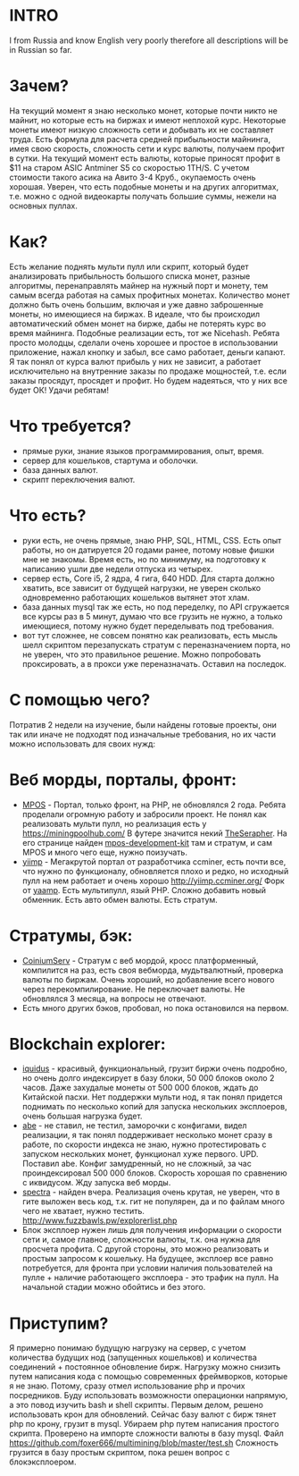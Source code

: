 # INTRO
  I from Russia and know English very poorly therefore all descriptions will be in Russian so far.

# Зачем?
  На текущий момент я знаю несколько монет, которые почти никто не майнит, но которые есть на биржах и имеют неплохой курс. Некоторые монеты имеют низкую сложность сети и добывать их не составляет труда. Есть формула для расчета средней прибыльности майнинга, имея свою скорость, сложность сети и курс валюты, получаем профит в сутки. На текущий момент есть валюты, которые приносят профит в $11 на старом ASIC Antminer S5 со скоростью 1TH/S. С учетом стоимости такого асика на Авито 3-4 Круб., окупаемость очень хорошая. Уверен, что есть подобные монеты и на других алгоритмах, т.е. можно с одной видеокарты получать большие суммы, нежели на основных пуллах.

# Как?
  Есть желание поднять мульти пулл или скрипт, который будет анализировать прибыльность большого списка монет, разные алгоритмы, перенаправлять майнер на нужный порт и монету, тем самым всегда работая на самых профитных монетах. Количество монет должно быть очень большим, включая и уже давно заброшенные монеты, но имеющиеся на биржах. В идеале, что бы происходил автоматический обмен монет на бирже, дабы не потерять курс во время майнинга.
  Подобные реализации есть, тот же Nicehash. Ребята просто молодцы, сделали очень хорошее и простое в использовании приложение, нажал кнопку и забыл, все само работает, деньги капают. Я так понял от курса валют прибыль у них не зависит, а работает исключительно на внутренние заказы по продаже мощностей, т.е. если заказы просядут, просядет и профит. Но будем надеяться, что у них все будет ОК! Удачи ребятам!

# Что требуется?
* прямые руки, знание языков программирования, опыт, время.
* сервер для кошельков, стартума и оболочки.
* база данных валют.
* скрипт переключения валют.

# Что есть?
* руки есть, не очень прямые, знаю PHP, SQL, HTML, CSS. Есть опыт работы, но он датируется 20 годами ранее, потому новые фишки мне не знакомы. Время есть, но по минимуму, на подготовку к написанию ушли две недели отпуска из четырех.
* сервер есть, Core i5, 2 ядра, 4 гига, 640 HDD. Для старта должно хватить, все зависит от будущей нагрузки, не уверен сколько одновременно работающих кошельков вытянет этот хлам.
* база данных mysql так же есть, но под переделку, по API сгружается все курсы раз в 5 минут, думаю что все грузить не нужно, а только имеющиеся, потому нужно будет переделывать под требования.
* вот тут сложнее, не совсем понятно как реализовать, есть мысль шелл скриптом перезапускать стратум с переназначением порта, но не уверен, что это правильное решение. Можно попробовать проксировать, а в прокси уже переназначать. Оставил на последок.

# С помощью чего?
  Потратив 2 недели на изучение, были найдены готовые проекты, они так или иначе не подходят под изначальные требования, но их части можно использовать для своих нужд:
  # Веб морды, порталы, фронт:
  * [MPOS](https://github.com/MPOS) - Портал, только фронт, на PHP, не обновлялся 2 года. Ребята проделали огромную работу и забросили проект. Не понял как реализовать мульти пулл, но реализация есть у https://miningpoolhub.com/ В футере значится некий [TheSerapher](https://github.com/TheSerapher/). На его странице найден [mpos-development-kit](https://github.com/TheSerapher/mpos-development-kit) там и стратум, и сам MPOS и много чего еще, нужно поизучать.
  * [yiimp](https://github.com/tpruvot/yiimp) - Мегакрутой портал от разработчика ccminer, есть почти все, что нужно по функционалу, обновляется плохо и редко, но исходный пулл на нем работает и очень хорошо http://yiimp.ccminer.org/ Форк от [yaamp](https://github.com/globalzon/yaamp). Есть мультипулл, язый PHP. Сложно добавить новый обменник. Есть авто обмен валюты. Есть стратум.
  # Стратумы, бэк:
  * [CoiniumServ](https://github.com/bonesoul/CoiniumServ) - Стратум с веб мордой, кросс платформенный, компилится на раз, есть своя вебморда, мудьтвалютный, проверка валюты по биржам. Очень хороший, но добавление всего нового через перекомпилирование. Не переключает валюты. Не обновлялся 3 месяца, на вопросы не отвечают.
  * Есть много других бэков, пробовал, но пока остановился на первом.
  # Blockchain explorer:
  * [iquidus](https://github.com/iquidus/explorer) - красивый, функциональный, грузит биржи очень подробно, но очень долго индексирует в базу блоки, 50 000 блоков около 2 часов. Даже захудалые монеты от 500 000 блоков, ждать до Китайской пасхи. Нет поддержки мульти нод, я так понял придется поднимать по несколько копий для запуска нескольких эксплоеров, очень большая нагрузка будет.
  * [abe](https://github.com/bitcoin-abe/bitcoin-abe) - не ставил, не тестил, заморочки с конфигами, видел реализации, я так понял поддерживает несколько монет сразу в работе, по скорости индекса не знаю, нужно протестировать с запуском нескольких монет, функционал хуже первого. UPD. Поставил abe. Конфиг замудренный, но не сложный, за час проиндексировал 500 000 блоков. Скорость хорошая по сравнению с иквидусом. Жду запуска веб морды.
  * [spectra](https://github.com/SpecDevelopment/spectra) - найден вчера. Реализация очень крутая, не уверен, что в гите выложен весь код, т.к. гит не популярен, да и по файлам много чего не хватает, нужно тестить. http://www.fuzzbawls.pw/explorerlist.php
  * Блок эксплоер нужен лишь для получения информации о скорости сети и, самое главное, сложности валюты, т.к. она нужна для просчета профита. С другой стороны, это можно реализовать и простым запросом к кошельку. На будущее, эксплоер все равно потребуется, для фронта при условии наличия пользователей на пулле + наличие работающего эксплоера - это трафик на пулл. На начальной стадии можно обойтись и без этого.
  
# Приступим?
  Я примерно понимаю будущую нагрузку на сервер, с учетом количества будущих нод (запущенных кошельков) и количества соединений + постоянное обновление бирж. Нагрузку можно снизить путем написания кода с помощью современных фреймворков, которые я не знаю. Потому, сразу отмел использование php и прочих посредников. Буду использовать возможности операционки напрямую, а это повод изучить bash и shell скрипты.
  Первым делом, решено использовать крон для обновлений. Сейчас базу валют с бирж тянет php по крону, грузит в mysql. Убираем php путем написания простого скрипта. Проверено на импорте сложности валюты в базу mysql. Файл https://github.com/foxer666/multimining/blob/master/test.sh Сложность грузится в базу простым скриптом, пока решен вопрос с блокэксплоером.
  
  
  
  
